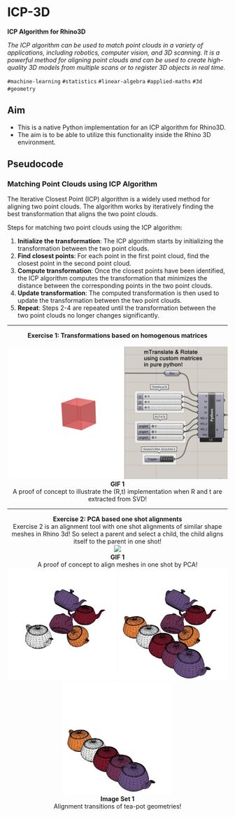 # ICP-3D
**ICP Algorithm for Rhino3D**

_The ICP algorithm can be used to match point clouds in a variety of applications, including robotics, computer vision, and 3D scanning. It is a powerful method for aligning point clouds and can be used to create high-quality 3D models from multiple scans or to register 3D objects in real time._

`#machine-learning` `#statistics` `#linear-algebra` `#applied-maths` `#3d` `#geometry`

## Aim
- This is a native Python implementation for an ICP algorithm for Rhino3D.
- The aim is to be able to utilize this functionality inside the Rhino 3D environment.


## Pseudocode 

### Matching Point Clouds using ICP Algorithm

The Iterative Closest Point (ICP) algorithm is a widely used method for aligning two point clouds. The algorithm works by iteratively finding the best transformation that aligns the two point clouds.

Steps for matching two point clouds using the ICP algorithm:

1. **Initialize the transformation**: The ICP algorithm starts by initializing the transformation between the two point clouds.
2. **Find closest points**: For each point in the first point cloud, find the closest point in the second point cloud.
3. **Compute transformation**: Once the closest points have been identified, the ICP algorithm computes the transformation that minimizes the distance between the corresponding points in the two point clouds.
4. **Update transformation**: The computed transformation is then used to update the transformation between the two point clouds.
5. **Repeat**: Steps 2-4 are repeated until the transformation between the two point clouds no longer changes significantly.

___

<p align="center" width="100%">
<b> Exercise 1: Transformations based on homogenous matrices </b> <br> <br>
  <img src="https://github.com/gasingh/ICP-3D/blob/main/240429_translate%26rotateUsingPyrePython_00.gif" width="800" /> </br>
<b>GIF 1</b> </br> A proof of concept to illustrate the (R,t) implementation when R and t are extracted from SVD!
</p>

___

<p align="center" width="100%">
<b> Exercise 2: PCA based one shot alignments </b><br>
  Exercise 2 is an alignment tool with one shot alignments of similar shape meshes in Rhino 3d! So select a parent and select a child, the child aligns itself to the parent in one shot! <br>
<img src="https://github.com/gasingh/ICP-3D/blob/main/240508_pca_kettle-3d-mesh-alignment_try2_preview.gif" width="500" /> </br>
<b>GIF 1</b> </br> A proof of concept to align meshes in one shot by PCA!<br>
<img src="https://github.com/gasingh/ICP-3D/blob/main/ViewCapture20240509_020634.jpg" width="250" /> 
<img src="https://github.com/gasingh/ICP-3D/blob/main/ViewCapture20240509_021805.jpg" width="250" /> 
<img src="https://github.com/gasingh/ICP-3D/blob/main/ViewCapture20240509_021815.jpg" width="250" /> </br>
<b>Image Set 1</b> </br> Alignment transitions of tea-pot geometries!
</p>


